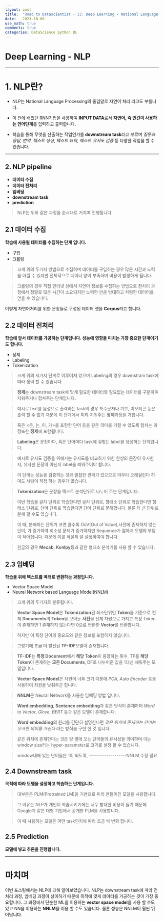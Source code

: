 ```yaml
---
layout: post
title:  "Road to Datascientist - 33. Deep Learning - National Language Processing"
date:   2021-10-08
use_math: true
comments: true
categories: DataScience python DL
---
```

# Deep Learning - NLP

---

# 1. NLP란?

* NLP는 National Language Processing의 줄임말로 자연어 처리 라고도 부릅니다.

* 이 전에 배웠던 RNN기법을 사용하여 **INPUT DATA**로서 **자연어, 즉 인간이 사용하는 언어단계**를 입력하고 출력합니다.

* 학습을 통해 무엇을 산출하는 작업인가를 **downstream task**라고 부르며 *질문과 응답*, *번역*, *텍스트 생성*, *텍스트 요약*, *텍스트 유사도 검증* 등 다양한 작업을 할 수 있습니다.

---

## 2. NLP pipeline

* **데이터 수집**
* **데이터 전처리**
* **임베딩**
* **downstream task**
* **prediction**

> NLP는 위와 같은 과정을 순서대로 거치며 진행됩니다.

## 2.1 데이터 수집

**학습에 사용될 데이터를 수집하는 단계 입니다.**

* 구입
* 크롤링

> 크게 위의 두가지 방법으로 수집하며 데이터를 구입하는 경우 많은 시간과 노력을 아낄 수 있지만 전체적으로 데이터 양이 부족하며 비용이 발생하게 됩니다.

> 크롤링의 경우 직접 인터넷 상에서 자연어 정보를 수집하는 방법으로 전처리 과정에서 정말로 많은 시간이 소요되지만 노력한 만큼 방대하고 저렴한 데이터를 얻을 수 있습니다.

이렇게 자연어처리를 위한 문장들로 구성된 데이터 셋을 **Corpus**라고 합니다.

## 2.2 데이터 전처리

**학습에 앞서 데이터를 가공하는 단계입니다. 성능에 영향을 미치는 가장 중요한 단계이기도 합니다.**

* 정제
* Labeling
* Tokenization

> 크게 위의 세가지 단계로 이루어져 있으며 Labeling의 경우 downstram task에 따라 생략 할 수 있습니다.

> **정제**는 downstream task에 맞게 필요한 데이터와 필요없는 데이터를 구분하여 지워주거나 합쳐주는 단계입니다.

> 예시로 text를 음성으로 출력하는 task의 경우 특수문자나 기호, 이모티콘 등은 출력 할 수 없기 때문에 이 단계에서 미리 지워주는 **정제**과정을 거칩니다.

> 혹은 <은, 는, 이, 가>를 포함한 단어 등을 같은 의미를 가질 수 있도록 합치는 과정또한 **정제**에 포함됩니다.

> **Labeling**은 문장마다, 혹은 단어마다 task에 걸맞는 label을 생성하는 단계입니다.

> 예시로 유사도 검증을 위해서는 유사도를 비교하기 위한 한쌍의 문장이 유사한지, 유사한 문장이 아닌지 label을 씌워주어야 합니다.

> 이 단계는 성능을 검증하는 것과 밀접한 관계가 있으므로 아무리 오래걸린다 하여도 사람이 직접 하는 경우가 많습니다.

> **Tokenization**은 문장을 텍스트 분석단위로 나누어 주는 단계입니다.

> 이번 학습을 글자 단위로 학습한다면 글자 단위로, 형태소 단위로 학습한다면 형태소 단위로, 단어 단위로 학습한다면 단어 단위로 분해합니다. 물론 더 큰 단위로 분해 할 수도 있습니다.

> 이 때, 분해하는 단위가 크면 클수록 OoV(Out of Value),사전에 존재하지 않는 단어, 가 증가하여 희소성 문제가 증가하지만 Sequence가 짧아져 모델의 부담이 작아집니다. 때문에 이를 적절히 잘 설정하여야 합니다.

> 한글의 경우 **Mecab**, **Konlpy**등과 같은 형태소 분석기를 사용 할 수 있습니다.

## 2.3 임베딩

**학습을 위해 텍스트를 벡터로 변환하는 과정입니다.**

* Vector Space Model
* Neural Network based Language Model(NNLM)

> 크게 위의 두가지로 분류됩니다.

> **Vector Space Model**은 **Tokenization**된 최소단위인 **Token**을 기준으로 전체 **Documents**의 **Token**을 모아둔 **사전**을 전체 차원으로 가지고 특정 Token이 존재하면 1 존재하지 않는다면 0으로 변환한 **Vector**를 반환합니다.

> 하지만 이 특정 단어의 중요도와 같은 정보를 포함하지 않습니다.

> 그렇기에 조금 더 발전된 **TF-IDF**모델이 존재합니다.

> **TF-IDF**는 **특정 Document**에서 **해당 Token**이 등장하는 횟수, TF를 **해당 Token**이 존재하는 **모든 Documents**, DF로 나누어준 값을 1대신 채워주는 모델입니다.

> **Vector Space Model**은 차원이 너무 크기 때문에 *PCA*, *Auto Encoder* 등을 사용하여 차원을 낮춰주곤 합니다.

> **NNLM**은 Neural Network를 사용한 임베딩 방법 입니다.

> **Word embedding**, **Sentence embedding**과 같은 방식이 존재하며 *Word to Vector*, *Glove*, *BERT* 등과 같은 모델이 존재합니다.

> **Word embedding**의 원리를 간단히 설명한다면 *같은 위치에 존재하는 단어는 유사한 의미를 가진다* 라는 방식을 구현 한 것 입니다.

> 같은 위치에 존재한다는 것은 양 옆에 오는 단어들의 유사성을 의미하며 이는 window size라는 hyper-parameter로 크기를 설정 할 수 있습니다.

> window내에 있는 단어들은 1이 되도록, -------------------NNLM 수정 필요


## 2.4 Downstream task

**목적에 따라 모델을 설정하고 학습하는 단계입니다.**

> 대부분은 PLM(Pretrained LM)을 기반으로 미리 만들어진 모델을 사용합니다.

> 그 이유는 NLP가 개인이 학습시키기에는 너무 방대한 비용이 들기 때문에 Google과 같은 대형 기업에서 공개한 PLM을 사용합니다.

> 이 때 사용하는 모델은 어떤 task인지에 따라 조금 씩 변화 합니다.

## 2.5 Prediction

**모델에 넣고 추론을 진행합니다.**

---

# 마치며
이번 포스팅에서는 NLP에 대해 알아보았습니다. NLP는 downstream task에 따라 전처리 과정, 임베딩 과정이 상이하기 때문에 목적에 맞게 데이터를 가공하는 것이 가장 중요합니다. 그 과정에서 단순한 ML을 이용하는 **vector space model**을 사용 할 수도 있고 NN을 이용하는 **NNLM**을 이용 할 수도 있습니다. 물론 성능은 NNLM이 훨씬 뛰어납니다.